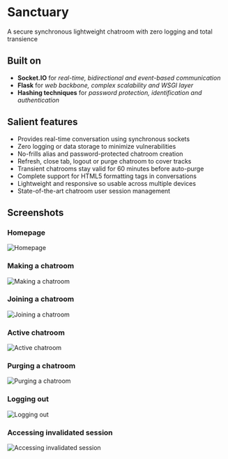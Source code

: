 # Sanctuary
A secure synchronous lightweight chatroom with zero logging and total transience

## Built on
* **Socket.IO** for *real-time, bidirectional and event-based communication*
* **Flask** for *web backbone, complex scalability and WSGI layer*
* **Hashing techniques** for *password protection, identification and authentication*

## Salient features
* Provides real-time conversation using synchronous sockets
* Zero logging or data storage to minimize vulnerabilities
* No-frills alias and password-protected chatroom creation
* Refresh, close tab, logout or purge chatroom to cover tracks
* Transient chatrooms stay valid for 60 minutes before auto-purge
* Complete support for HTML5 formatting tags in conversations
* Lightweight and responsive so usable across multiple devices
* State-of-the-art chatroom user session management

## Screenshots

### Homepage
![Homepage](pics/sctry/snctry_homepage.png)

### Making a chatroom
![Making a chatroom](pics/sctry/snctry_makeroom.png)

### Joining a chatroom
![Joining a chatroom](pics/sctry/snctry_joinroom.png)

### Active chatroom
![Active chatroom](pics/sctry/snctry_chatroom.png)

### Purging a chatroom
![Purging a chatroom](pics/sctry/snctry_shutroom.png)

### Logging out
![Logging out](pics/sctry/snctry_sesskill.png)

### Accessing invalidated session
![Accessing invalidated session](pics/sctry/snctry_exprsess.png)